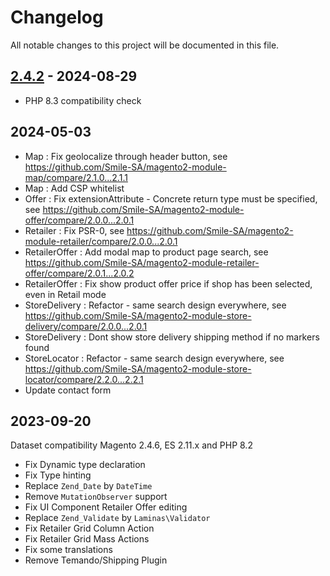 # Changelog

All notable changes to this project will be documented in this file.

## [2.4.2] - 2024-08-29
[2.4.2]: https://github.com/Smile-SA/elasticsuite-for-retailer/compare/2.4.1...2.4.2

- PHP 8.3 compatibility check

## 2024-05-03

- Map : Fix geolocalize through header button, see https://github.com/Smile-SA/magento2-module-map/compare/2.1.0...2.1.1
- Map : Add CSP whitelist
- Offer : Fix extensionAttribute - Concrete return type must be specified, see https://github.com/Smile-SA/magento2-module-offer/compare/2.0.0...2.0.1
- Retailer : Fix PSR-0, see https://github.com/Smile-SA/magento2-module-retailer/compare/2.0.0...2.0.1
- RetailerOffer : Add modal map to product page search, see https://github.com/Smile-SA/magento2-module-retailer-offer/compare/2.0.1...2.0.2
- RetailerOffer : Fix show product offer price if shop has been selected, even in Retail mode
- StoreDelivery : Refactor - same search design everywhere, see https://github.com/Smile-SA/magento2-module-store-delivery/compare/2.0.0...2.0.1
- StoreDelivery : Dont show store delivery shipping method if no markers found
- StoreLocator : Refactor - same search design everywhere, see https://github.com/Smile-SA/magento2-module-store-locator/compare/2.2.0...2.2.1
- Update contact form

## 2023-09-20

Dataset compatibility Magento 2.4.6, ES 2.11.x and PHP 8.2

- Fix Dynamic type declaration
- Fix Type hinting
- Replace `Zend_Date` by `DateTime`
- Remove `MutationObserver` support
- Fix UI Component Retailer Offer editing
- Replace `Zend_Validate` by `Laminas\Validator`
- Fix Retailer Grid Column Action
- Fix Retailer Grid Mass Actions
- Fix some translations
- Remove Temando/Shipping Plugin
